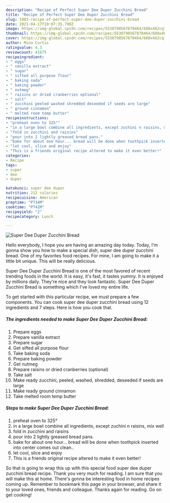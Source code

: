 ```yaml
---
description: "Recipe of Perfect Super Dee Duper Zucchini Bread"
title: "Recipe of Perfect Super Dee Duper Zucchini Bread"
slug: 1983-recipe-of-perfect-super-dee-duper-zucchini-bread
date: 2021-04-17T19:07:35.790Z
image: https://img-global.cpcdn.com/recipes/5530790567870464/680x482cq70/super-dee-duper-zucchini-bread-recipe-main-photo.jpg
thumbnail: https://img-global.cpcdn.com/recipes/5530790567870464/680x482cq70/super-dee-duper-zucchini-bread-recipe-main-photo.jpg
cover: https://img-global.cpcdn.com/recipes/5530790567870464/680x482cq70/super-dee-duper-zucchini-bread-recipe-main-photo.jpg
author: Mina Curtis
ratingvalue: 4.3
reviewcount: 41675
recipeingredient:
- " eggs"
- " vanilla extract"
- " sugar"
- " sifted all purpose flour"
- " baking soda"
- " baking powder"
- " nutmeg"
- " raisins or dried cranberries optional"
- " salt"
- " zucchini peeled washed shredded deseeded if seeds are large"
- " ground cinnamon"
- " melted room temp butter"
recipeinstructions:
- "preheat oven to 325°"
- "in a large bowl combine all ingredients, except zuchini n raisins, mix well"
- "fold in zucchini and raisins"
- "pour into 2 lightly greased bread pans."
- "bake for about one hour... bread will be done when toothpick inserted into center comes out clean.."
- "let cool, slice and enjoy"
- "This is a friends original recipe altered to make it even better!"
categories:
- Recipe
tags:
- super
- dee
- duper

katakunci: super dee duper 
nutrition: 212 calories
recipecuisine: American
preptime: "PT34M"
cooktime: "PT42M"
recipeyield: "2"
recipecategory: Lunch

---
```



![Super Dee Duper Zucchini Bread](https://img-global.cpcdn.com/recipes/5530790567870464/680x482cq70/super-dee-duper-zucchini-bread-recipe-main-photo.jpg)

Hello everybody, I hope you are having an amazing day today. Today, I'm gonna show you how to make a special dish, super dee duper zucchini bread. One of my favorites food recipes. For mine, I am going to make it a little bit unique. This will be really delicious.

Super Dee Duper Zucchini Bread is one of the most favored of recent trending foods in the world. It is easy, it's fast, it tastes yummy. It is enjoyed by millions daily. They're nice and they look fantastic. Super Dee Duper Zucchini Bread is something which I've loved my entire life.




To get started with this particular recipe, we must prepare a few components. You can cook super dee duper zucchini bread using 12 ingredients and 7 steps. Here is how you cook that.

<!--inarticleads1-->

##### The ingredients needed to make Super Dee Duper Zucchini Bread:

1. Prepare  eggs
1. Prepare  vanilla extract
1. Prepare  sugar
1. Get  sifted all purpose flour
1. Take  baking soda
1. Prepare  baking powder
1. Get  nutmeg
1. Prepare  raisins or dried cranberries (optional)
1. Take  salt
1. Make ready  zucchini, peeled, washed, shredded, deseeded if seeds are large
1. Make ready  ground cinnamon
1. Take  melted room temp butter




<!--inarticleads2-->

##### Steps to make Super Dee Duper Zucchini Bread:

1. preheat oven to 325°
1. in a large bowl combine all ingredients, except zuchini n raisins, mix well
1. fold in zucchini and raisins
1. pour into 2 lightly greased bread pans.
1. bake for about one hour... bread will be done when toothpick inserted into center comes out clean..
1. let cool, slice and enjoy
1. This is a friends original recipe altered to make it even better!




So that is going to wrap this up with this special food super dee duper zucchini bread recipe. Thank you very much for reading. I am sure that you will make this at home. There's gonna be interesting food in home recipes coming up. Remember to bookmark this page in your browser, and share it to your loved ones, friends and colleague. Thanks again for reading. Go on get cooking!
